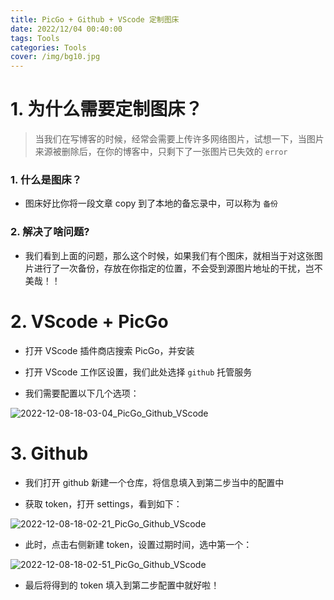```yaml
---
title: PicGo + Github + VScode 定制图床
date: 2022/12/04 00:40:00
tags: Tools
categories: Tools
cover: /img/bg10.jpg
---
```


# 1. 为什么需要定制图床？

> 当我们在写博客的时候，经常会需要上传许多网络图片，试想一下，当图片来源被删除后，在你的博客中，只剩下了一张图片已失效的 `error`

### 1. 什么是图床？

-   图床好比你将一段文章 copy 到了本地的备忘录中，可以称为 `备份`

### 2. 解决了啥问题?

-   我们看到上面的问题，那么这个时候，如果我们有个图床，就相当于对这张图片进行了一次备份，存放在你指定的位置，不会受到源图片地址的干扰，岂不美哉！！

# 2. VScode + PicGo

-   打开 VScode 插件商店搜索 PicGo，并安装

-   打开 VScode 工作区设置，我们此处选择 `github` 托管服务

-   我们需要配置以下几个选项：

![2022-12-08-18-03-04_PicGo_Github_VScode](https://cdn.jsdelivr.net/gh/SmallFishCode/PicGo/2022-12-08-18-03-04_PicGo_Github_VScode)

# 3. Github

-   我们打开 github 新建一个仓库，将信息填入到第二步当中的配置中

-   获取 token，打开 settings，看到如下：

![2022-12-08-18-02-21_PicGo_Github_VScode](https://cdn.jsdelivr.net/gh/SmallFishCode/PicGo/2022-12-08-18-02-21_PicGo_Github_VScode)

-   此时，点击右侧新建 token，设置过期时间，选中第一个：

![2022-12-08-18-02-51_PicGo_Github_VScode](https://cdn.jsdelivr.net/gh/SmallFishCode/PicGo/2022-12-08-18-02-51_PicGo_Github_VScode)

-   最后将得到的 token 填入到第二步配置中就好啦！
